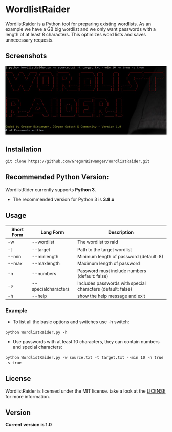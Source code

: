 WordlistRaider
=======
WordlistRaider is a Python tool for preparing existing wordlists. As an example we have a GB big wordlist and we only want passwords with a length of at least 8 characters. This optimizes word lists and saves unnecessary requests.
## Screenshots

![WordlistRaider](https://github.com/GregorBiswanger/WordlistRaider/blob/master/screenshot.jpg "WordlistRaider in action")

## Installation

```
git clone https://github.com/GregorBiswanger/WordlistRaider.git
```

## Recommended Python Version:

WordlistRider currently supports **Python 3**.

* The recommended version for Python 3 is **3.8.x**

## Usage

Short Form    | Long Form     | Description
------------- | ------------- |-------------
-w            | --wordlist      | The wordlist to raid
-t            | --target  | Path to the target wordlist
--min            | --minlength       | Minimum length of password (default: 8)
--max            | --maxlength     | Maximum length of password
-n            | --numbers     | Password must include numbers (default: false)
-s            | --specialcharacters     | Includes passwords with special characters (default: false)
-h            | --help        | show the help message and exit

### Example

* To list all the basic options and switches use -h switch:

```python WordlistRaider.py -h```

* Use passwords with at least 10 characters, they can contain numbers and special characters:

``python WordlistRaider.py -w source.txt -t target.txt --min 10 -n true -s true``

## License

WordlistRaider is licensed under the MIT license. take a look at the [LICENSE](https://github.com/GregorBiswanger/WordlistRaider/blob/master/LICENSE) for more information.


## Version
**Current version is 1.0**